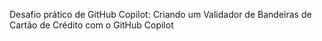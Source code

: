 Desafio prático de GitHub Copilot: Criando um Validador de Bandeiras de Cartão de Crédito com o GitHub Copilot



